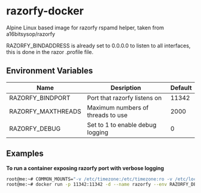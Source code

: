 # razorfy-docker
Alpine Linux based image for razorfy rspamd helper, taken from a16bitsysop/razorfy

RAZORFY_BINDADDRESS is already set to 0.0.0.0 to listen to all interfaces, this is done in the razor .profile file.

## Environment Variables
| Name                | Desription                                             | Default   |
| ------------------- | ------------------------------------------------------ | --------- |
| RAZORFY_BINDPORT    | Port that razorfy listens on                           | 11342     |
| RAZORFY_MAXTHREADS  | Maximum numbers of threads to use                      | 2000      |
| RAZORFY_DEBUG       | Set to 1 to enable debug logging                       | 0         |

## Examples
**To run a container exposing razorfy port with verbose logging**
```bash
root@me:~# COMMON_MOUNTS="-v /etc/timezone:/etc/timezone:ro -v /etc/localtime:/etc/localtime:ro -v /etc/locale.gen:/etc/locale.gen:ro"
root@me:~# docker run -p 11342:11342 -d --name razorfy --env RAZORFY_DEBUG=1 $COMMON_MOUNTS neomediatech/razorfy
```
